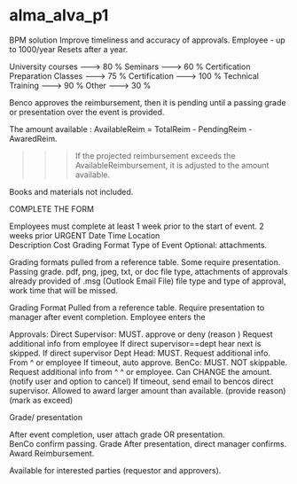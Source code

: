 # alma_alva_p1

BPM solution
Improve timeliness and accuracy of approvals.
Employee - 	up to 	1000/year
Resets after a year.

University courses 			--->	 80 %
Seminars 				---> 	 60 %
Certification Preparation Classes	--->	 75 %
Certification 				--->     100 %
Technical Training			--->       90 %
Other 					--->      30 %

Benco approves the reimbursement, then it is pending until a passing grade or presentation over the event is provided. 

The amount available :    AvailableReim =  TotalReim  -  PendingReim  -  AwaredReim.

>>> If the projected reimbursement exceeds the AvailableReimbursement, it is adjusted to the amount available. 

Books and materials not included.

COMPLETE THE FORM

 Employees must complete at least 1 week prior to the start of event. 2 weeks prior URGENT
	Date
	Time
	Location	
	Description
	Cost
Grading Format
Type of Event
Optional: attachments. 

Grading formats pulled from a reference table. Some require presentation.
Passing grade. 
pdf, png, jpeg, txt, or doc file type, attachments of approvals
already provided of .msg (Outlook Email File) file type and type of approval, work time that will be missed.


Grading Format
Pulled from a reference table. 
Require presentation to manager after event completion.
Employee enters the 


Approvals:
	Direct Supervisor: 
		MUST.  approve or deny (reason )
		Request additional info from employee
		If direct supervisor==dept hear next is skipped.
		If direct supervisor 
	Dept Head:
		MUST. 
		Request additional info. From ^ or employee
		If timeout, auto approve.
	BenCo:
		MUST. 
		NOT skippable.  
		Request additional info from ^ ^ or employee.
		Can CHANGE the amount. (notify user and option to cancel)
		If timeout, send email to bencos direct supervisor. 
		Allowed to award larger amount than available. (provide reason) (mark as exceed)

Grade/ presentation
		
After event completion, user attach grade OR presentation.  
BenCo confirm passing. Grade
After presentation,  direct manager confirms.
Award Reimbursement. 


Available for interested parties (requestor and approvers). 


